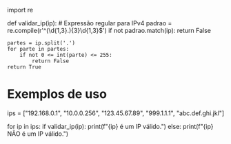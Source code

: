 import re

def validar_ip(ip):
    # Expressão regular para IPv4
    padrao = re.compile(r'^(\d{1,3}\.){3}\d{1,3}$')
    if not padrao.match(ip):
        return False
    
    partes = ip.split('.')
    for parte in partes:
        if not 0 <= int(parte) <= 255:
            return False
    return True

# Exemplos de uso
ips = ["192.168.0.1", "10.0.0.256", "123.45.67.89", "999.1.1.1", "abc.def.ghi.jkl"]

for ip in ips:
    if validar_ip(ip):
        print(f"{ip} é um IP válido.")
    else:
        print(f"{ip} NÃO é um IP válido.")
